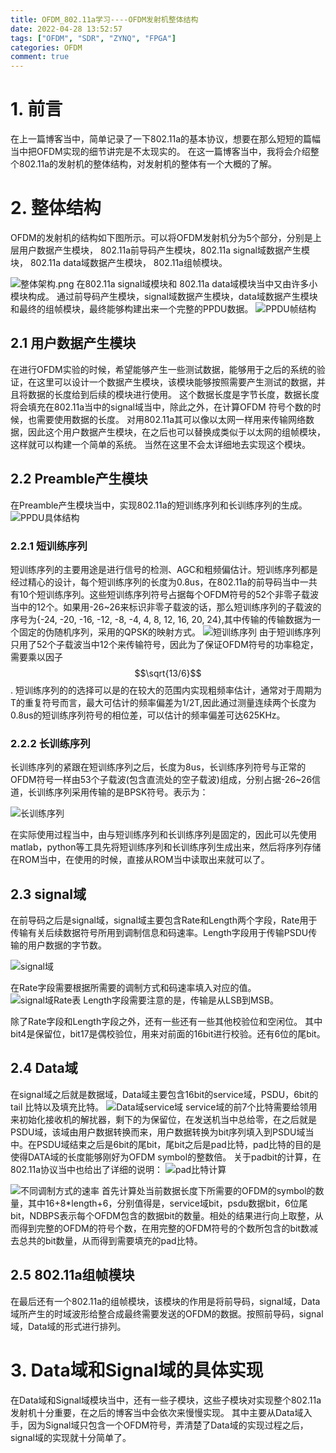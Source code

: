 ```yaml
---
title: OFDM_802.11a学习----OFDM发射机整体结构
date: 2022-04-28 13:52:57
tags: ["OFDM", "SDR", "ZYNQ", "FPGA"]
categories: OFDM
comment: true
---
```

# 1. 前言

在上一篇博客当中，简单记录了一下802.11a的基本协议，想要在那么短短的篇幅当中把OFDM实现的细节讲完是不太现实的。
在这一篇博客当中，我将会介绍整个802.11a的发射机的整体结构，对发射机的整体有一个大概的了解。

<!--more-->

# 2. 整体结构
OFDM的发射机的结构如下图所示。可以将OFDM发射机分为5个部分，分别是上层用户数据产生模块， 802.11a前导码产生模块，802.11a signal域数据产生模块， 802.11a data域数据产生模块， 802.11a组帧模块。

![整体架构.png](OFDM-802-11a学习-OFDM发射机整体结构/ofdm_tx_struct.png)
在802.11a signal域模块和 802.11a data域模块当中又由许多小模块构成。
通过前导码产生模块，signal域数据产生模块，data域数据产生模块和最终的组帧模块，最终能够构建出来一个完整的PPDU数据。
![PPDU帧结构](OFDM-802-11a学习-OFDM发射机整体结构/PPDU帧结构.png)

## 2.1 用户数据产生模块
在进行OFDM实验的时候，希望能够产生一些测试数据，能够用于之后的系统的验证，在这里可以设计一个数据产生模块，该模块能够按照需要产生测试的数据，并且将数据的长度给到后续的模块进行使用。
这个数据长度是字节长度，数据长度将会填充在802.11a当中的signal域当中，除此之外，在计算OFDM 符号个数的时候，也需要使用数据的长度。
对用802.11a其可以像以太网一样用来传输网络数据，因此这个用户数据产生模块，在之后也可以替换成类似于以太网的组帧模块，这样就可以构建一个简单的系统。
当然在这里不会太详细地去实现这个模块。

## 2.2 Preamble产生模块
在Preamble产生模块当中，实现802.11a的短训练序列和长训练序列的生成。
![PPDU具体结构](OFDM-802-11a学习-OFDM发射机整体结构/PPDU具体结构.png)
### 2.2.1 短训练序列
短训练序列的主要用途是进行信号的检测、AGC和粗频偏估计。短训练序列都是经过精心的设计，每个短训练序列的长度为0.8us，在802.11a的前导码当中一共有10个短训练序列。这些短训练序列符号占据每个OFDM符号的52个非零子载波当中的12个。如果用-26~26来标识非零子载波的话，那么短训练序列的子载波的序号为{-24, -20, -16, -12, -8, -4, 4, 8, 12, 16, 20, 24},其中传输的传输数据为一个固定的伪随机序列，采用的QPSK的映射方式。
![短训练序列](OFDM-802-11a学习-OFDM发射机整体结构/短训练序列.png)
由于短训练序列只用了52个子载波当中12个来传输符号，因此为了保证OFDM符号的功率稳定，需要乘以因子$$\sqrt{13/6}$$.
短训练序列的的选择可以是的在较大的范围内实现粗频率估计，通常对于周期为T的重复符号而言，最大可估计的频率偏差为1/2T,因此通过测量连续两个长度为0.8us的短训练序列符号的相位差，可以估计的频率偏差可达625KHz。

### 2.2.2 长训练序列
长训练序列的紧跟在短训练序列之后，长度为8us，长训练序列符号与正常的OFDM符号一样由53个子载波(包含直流处的空子载波)组成，分别占据-26~26信道，长训练序列采用传输的是BPSK符号。表示为：

![长训练序列](OFDM-802-11a学习-OFDM发射机整体结构/长训练序列.png)

在实际使用过程当中，由与短训练序列和长训练序列是固定的，因此可以先使用matlab，python等工具先将短训练序列和长训练序列生成出来，然后将序列存储在ROM当中，在使用的时候，直接从ROM当中读取出来就可以了。

## 2.3 signal域
在前导码之后是signal域，signal域主要包含Rate和Length两个字段，Rate用于传输有关后续数据符号所用到调制信息和码速率。Length字段用于传输PSDU传输的用户数据的字节数。

![signal域](OFDM-802-11a学习-OFDM发射机整体结构/signal域.png)

在Rate字段需要根据所需要的调制方式和码速率填入对应的值。
![signal域Rate表](OFDM-802-11a学习-OFDM发射机整体结构/signal域Rate表.png)
Length字段需要注意的是，传输是从LSB到MSB。

除了Rate字段和Length字段之外，还有一些还有一些其他校验位和空闲位。
其中bit4是保留位，bit17是偶校验位，用来对前面的16bit进行校验。还有6位的尾bit。

## 2.4 Data域
在signal域之后就是数据域，Data域主要包含16bit的service域，PSDU，6bit的tail 比特以及填充比特。
![Data域service域](OFDM-802-11a学习-OFDM发射机整体结构/Data域service域.png)
service域的前7个比特需要给领用来初始化接收机的解扰器，剩下的为保留位，在发送机当中总给零，在之后就是PSDU域，该域由用户数据转换而来，用户数据转换为bit序列填入到PSDU域当中。在PSDU域结束之后是6bit的尾bit，尾bit之后是pad比特，pad比特的目的是使得DATA域的长度能够刚好为OFDM symbol的整数倍。
关于padbit的计算，在802.11a协议当中也给出了详细的说明：
![pad比特计算](OFDM-802-11a学习-OFDM发射机整体结构/pad比特计算.png)

![不同调制方式的速率](OFDM-802-11a学习-OFDM发射机整体结构/不同调制方式的速率.png)
首先计算处当前数据长度下所需要的OFDM的symbol的数量，其中16+8*length+6，分别值得是，service域bit，psdu数据bit，6位尾bit，NDBPS表示每个OFDM包含的数据bit的数量。相处的结果进行向上取整，从而得到完整的OFDM的符号个数，在用完整的OFDM符号的个数所包含的bit数减去总共的bit数量，从而得到需要填充的pad比特。

## 2.5 802.11a组帧模块
在最后还有一个802.11a的组帧模块，该模块的作用是将前导码，signal域，Data域所产生的时域波形给整合成最终需要发送的OFDM的数据。按照前导码，signal域，Data域的形式进行排列。

# 3. Data域和Signal域的具体实现
在Data域和Signal域模块当中，还有一些子模块，这些子模块对实现整个802.11a发射机十分重要，在之后的博客当中会依次来慢慢实现。
其中主要从Data域入手，因为Signal域只包含一个OFDM符号，弄清楚了Data域的实现过程之后，signal域的实现就十分简单了。